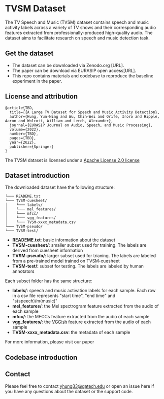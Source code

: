 # TVSM Dataset

The TV Speech and Music (TVSM) dataset contains speech and music activity labels across a variety of TV shows and their corresponding audio features extracted from professionally-produced high-quality audio. 
The dataset aims to facilitate research on speech and music detection task. 


## Get the dataset

- The dataset can be downloaded via Zenodo.org [URL].
- The paper can be download via EURASIP open access[URL].
- This repo contains materials and codebase to reproduce the baseline experiment in the paper.

## License and attribution
```
@article{TBD,
  title={{A Large TV Dataset for Speech and Music Activity Detection},
  author={Hung, Yun-Ning and Wu, Chih-Wei and Orife, Iroro and Hipple, Aaron and Wolcott, William and Lerch, Alexander},
  journal={EURASIP Journal on Audio, Speech, and Music Processing},
  volume={2022},
  number={TBD},
  pages={TBD},
  year={2022},
  publisher={Springer}
}
```
The TVSM dataset is licensed under a [Apache License 2.0 license](https://www.apache.org/licenses/LICENSE-2.0) 

## Dataset introduction

The downloaded dataset have the following structure:
```
└─── READEME.txt
└─── TVSM-cuesheet/
│    └─── labels/
│    └─── mel_features/
│    └─── mfcc/
│    └─── vgg_features/
│    └─── TVSM-xxxx_metadata.csv
└─── TVSM-pseudo/
└─── TVSM-test/
```

- **READEME.txt**: basic information about the dataset
- **TVSM-cuesheet/**: smaller subset used for training. The labels are derived from cuesheet information
- **TVSM-pseudo/**: larger subset used for trianing. The labels are labeled from a pre-trained model trained on TVSM-cuesheet
- **TVSM-test/**: subset for testing. The labels are labeled by human annotators

Each subset folder has the same structure:
- **labels/**: speech and music activation labels for each sample. Each row in a csv file represents "start time", "end time" and "s(speech)/m(music)"  
- **mel_features/**: the Mel spectrogram feature extracted from the audio of each sample
- **mfcc/**: the MFCCs feature extracted from the audio of each sample
- **vgg_features/**: the [VGGish](https://arxiv.org/pdf/1609.09430.pdf) feature extracted from the audio of each sample
- **TVSM-xxxx_metadata.csv**: the metadata of each sample 

For more information, please visit our paper

## Codebase introduction



## Contact
Please feel free to contact [yhung33@gatech.edu](mailto:yhung33@gatech.edu) or open an issue here if you have any questions about the dataset or the support code.
